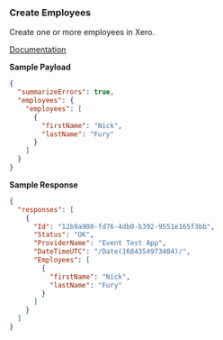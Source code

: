 ### Create Employees

Create one or more employees in Xero.

[Documentation](https://xeroapi.github.io/xero-node/accounting/index.html#api-Accounting-createEmployees)


**Sample Payload**
```json
{
  "summarizeErrors": true,
  "employees": {
    "employees": [
      {
        "firstName": "Nick",
        "lastName": "Fury"
      }
    ]
  }
}
```

**Sample Response**

```json
{
  "responses": [
    {
      "Id": "12b9a900-fd76-4db0-b392-9551e165f3bb",
      "Status": "OK",
      "ProviderName": "Event Test App",
      "DateTimeUTC": "/Date(1684354973404)/",
      "Employees": [
        {
          "firstName": "Nick",
          "lastName": "Fury"
        }
      ]
    }
  ]
}
```
